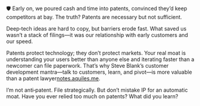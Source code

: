 🛡️ Early on, we poured cash and time into patents, convinced they’d keep competitors at bay. The truth? Patents are necessary but not sufficient.

Deep‑tech ideas are hard to copy, but barriers erode fast. What saved us wasn’t a stack of filings—it was our relationship with early customers and our speed.

Patents protect technology; they don’t protect markets. Your real moat is understanding your users better than anyone else and iterating faster than a newcomer can file paperwork. That’s why Steve Blank’s customer development mantra—talk to customers, learn, and pivot—is more valuable than a patent lawyer[notes.aquiles.me](https://notes.aquiles.me/customer_development/#:~:text=1,out%20and%20talking%20to%20people).

I’m not anti‑patent. File strategically. But don’t mistake IP for an automatic moat. Have you ever relied too much on patents? What did you learn?